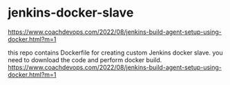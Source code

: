 # jenkins-docker-slave
https://www.coachdevops.com/2022/08/jenkins-build-agent-setup-using-docker.html?m=1

this repo contains Dockerfile for creating custom Jenkins docker slave.
you need to download the code and perform docker build.
https://www.coachdevops.com/2022/08/jenkins-build-agent-setup-using-docker.html?m=1
